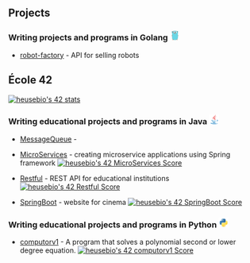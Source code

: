 ## Projects

### Writing projects and programs in Golang <img src="https://raw.githubusercontent.com/devicons/devicon/master/icons/go/go-original.svg" alt="go" width="20" height="20"/>
* [robot-factory](https://github.com/valen0k/robot-factory) - API for selling robots


## École 42

[![heusebio's 42 stats](https://badge42.vercel.app/api/v2/cl1w9xykb014509l1x0ze4boq/stats?cursusId=21&coalitionId=92)](https://github.com/JaeSeoKim/badge42)

### Writing educational projects and programs in Java <img src="https://raw.githubusercontent.com/devicons/devicon/master/icons/java/java-original.svg" alt="java" width="20" height="20"/>
* [MessageQueue](https://github.com/valen0k/MessageQueue) - 

* [MicroServices](https://github.com/valen0k/Microservices) - creating microservice applications using Spring framework
  [![heusebio's 42 MicroServices Score](https://badge42.vercel.app/api/v2/cl1w9xykb014509l1x0ze4boq/project/2602420)](https://github.com/JaeSeoKim/badge42)
* [Restful](https://github.com/valen0k/Restful) - REST API for educational institutions
  [![heusebio's 42 Restful Score](https://badge42.vercel.app/api/v2/cl1w9xykb014509l1x0ze4boq/project/2527974)](https://github.com/JaeSeoKim/badge42)
* [SpringBoot](https://github.com/valen0k/spring-boot-42) - website for cinema
  [![heusebio's 42 SpringBoot Score](https://badge42.vercel.app/api/v2/cl1w9xykb014509l1x0ze4boq/project/2513660)](https://github.com/JaeSeoKim/badge42)


### Writing educational projects and programs in Python <img src="https://raw.githubusercontent.com/devicons/devicon/master/icons/python/python-original.svg" alt="python" width="20" height="20"/>
* [computorv1](https://github.com/valen0k/Computor_v1) -  A program that solves a polynomial second or lower degree equation.
  [![heusebio's 42 computorv1 Score](https://badge42.vercel.app/api/v2/cl1w9xykb014509l1x0ze4boq/project/2302718)](https://github.com/JaeSeoKim/badge42)




<!--
**valen0k/valen0k** is a ✨ _special_ ✨ repository because its `README.md` (this file) appears on your GitHub profile.

Here are some ideas to get you started:

- 🔭 I’m currently working on ...
- 🌱 I’m currently learning ...
- 👯 I’m looking to collaborate on ...
- 🤔 I’m looking for help with ...
- 💬 Ask me about ...
- 📫 How to reach me: ...
- 😄 Pronouns: ...
- ⚡ Fun fact: ...
-->
